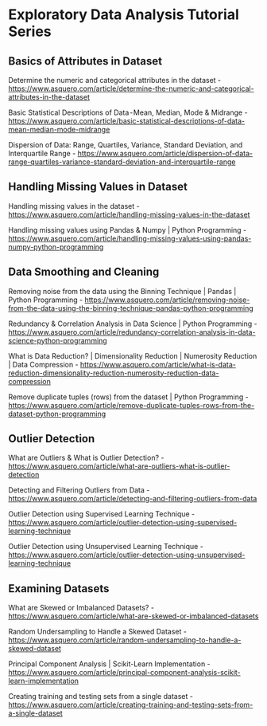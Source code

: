 # Exploratory Data Analysis Tutorial Series

## Basics of Attributes in Dataset

Determine the numeric and categorical attributes in the dataset - https://www.asquero.com/article/determine-the-numeric-and-categorical-attributes-in-the-dataset

Basic Statistical Descriptions of Data - Mean, Median, Mode & Midrange - https://www.asquero.com/article/basic-statistical-descriptions-of-data-mean-median-mode-midrange

Dispersion of Data: Range, Quartiles, Variance, Standard Deviation, and Interquartile Range - https://www.asquero.com/article/dispersion-of-data-range-quartiles-variance-standard-deviation-and-interquartile-range

## Handling Missing Values in Dataset

Handling missing values in the dataset - https://www.asquero.com/article/handling-missing-values-in-the-dataset

Handling missing values using Pandas & Numpy | Python Programming - https://www.asquero.com/article/handling-missing-values-using-pandas-numpy-python-programming

## Data Smoothing and Cleaning

Removing noise from the data using the Binning Technique | Pandas | Python Programming - https://www.asquero.com/article/removing-noise-from-the-data-using-the-binning-technique-pandas-python-programming

Redundancy & Correlation Analysis in Data Science | Python Programming - https://www.asquero.com/article/redundancy-correlation-analysis-in-data-science-python-programming

What is Data Reduction? | Dimensionality Reduction | Numerosity Reduction | Data Compression - https://www.asquero.com/article/what-is-data-reduction-dimensionality-reduction-numerosity-reduction-data-compression

Remove duplicate tuples (rows) from the dataset | Python Programming - https://www.asquero.com/article/remove-duplicate-tuples-rows-from-the-dataset-python-programming

## Outlier Detection

What are Outliers & What is Outlier Detection? - https://www.asquero.com/article/what-are-outliers-what-is-outlier-detection

Detecting and Filtering Outliers from Data - https://www.asquero.com/article/detecting-and-filtering-outliers-from-data

Outlier Detection using Supervised Learning Technique - https://www.asquero.com/article/outlier-detection-using-supervised-learning-technique

Outlier Detection using Unsupervised Learning Technique - https://www.asquero.com/article/outlier-detection-using-unsupervised-learning-technique

## Examining Datasets

What are Skewed or Imbalanced Datasets? - https://www.asquero.com/article/what-are-skewed-or-imbalanced-datasets

Random Undersampling to Handle a Skewed Dataset - https://www.asquero.com/article/random-undersampling-to-handle-a-skewed-dataset

Principal Component Analysis | Scikit-Learn Implementation - https://www.asquero.com/article/principal-component-analysis-scikit-learn-implementation

Creating training and testing sets from a single dataset - https://www.asquero.com/article/creating-training-and-testing-sets-from-a-single-dataset
